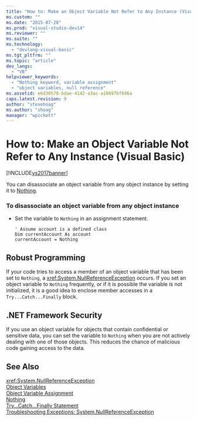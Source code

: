 ```yaml
---
title: "How to: Make an Object Variable Not Refer to Any Instance (Visual Basic) | Microsoft Docs"
ms.custom: ""
ms.date: "2015-07-20"
ms.prod: "visual-studio-dev14"
ms.reviewer: ""
ms.suite: ""
ms.technology: 
  - "devlang-visual-basic"
ms.tgt_pltfrm: ""
ms.topic: "article"
dev_langs: 
  - "VB"
helpviewer_keywords: 
  - "Nothing keyword, variable assignment"
  - "object variables, null reference"
ms.assetid: e6d30578-bdae-4142-a3ac-a10697bf696a
caps.latest.revision: 9
author: "stevehoag"
ms.author: "shoag"
manager: "wpickett"
---
```

# How to: Make an Object Variable Not Refer to Any Instance (Visual Basic)
[!INCLUDE[vs2017banner](../../../../includes/vs2017banner.md)]

You can disassociate an object variable from any object instance by setting it to [Nothing](../../../../visual-basic/language-reference/nothing.md).  
  
### To disassociate an object variable from any object instance  
  
-   Set the variable to `Nothing` in an assignment statement.  
  
    ```  
    ' Assume account is a defined class  
    Dim currentAccount As account  
    currentAccount = Nothing  
    ```  
  
## Robust Programming  
 If your code tries to access a member of an object variable that has been set to `Nothing`, a <xref:System.NullReferenceException> occurs. If you set an object variable to `Nothing` frequently, or if it is possible the variable is not initialized, it is a good idea to enclose member accesses in a `Try...Catch...Finally` block.  
  
## .NET Framework Security  
 If you use an object variable for objects that contain confidential or sensitive data, you can set the variable to `Nothing` when you are not actively dealing with one of those objects. This reduces the chance of malicious code gaining access to the data.  
  
## See Also  
 <xref:System.NullReferenceException>   
 [Object Variables](../../../../visual-basic/programming-guide/language-features/variables/object-variables.md)   
 [Object Variable Assignment](../../../../visual-basic/programming-guide/language-features/variables/object-variable-assignment.md)   
 [Nothing](../../../../visual-basic/language-reference/nothing.md)   
 [Try...Catch...Finally Statement](../../../../visual-basic/language-reference/statements/try-catch-finally-statement.md)   
 [Troubleshooting Exceptions: System.NullReferenceException](../Topic/Troubleshooting%20Exceptions:%20System.NullReferenceException.md)